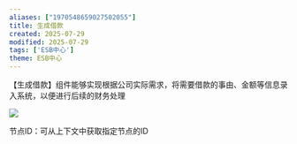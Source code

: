 ```yaml
---
aliases: ["1970548659027502055"]
title: 生成借款
created: 2025-07-29
modified: 2025-07-29
tags: ['ESB中心']
theme: ESB中心
---
```


【生成借款】组件能够实现根据公司实际需求，将需要借款的事由、金额等信息录入系统，以便进行后续的财务处理

![](https://myhelpdoc.oss-cn-heyuan.aliyuncs.com/mdimages/2d86b858566fc1ce50665775145217fe.jpg)

节点ID：可从上下文中获取指定节点的ID

